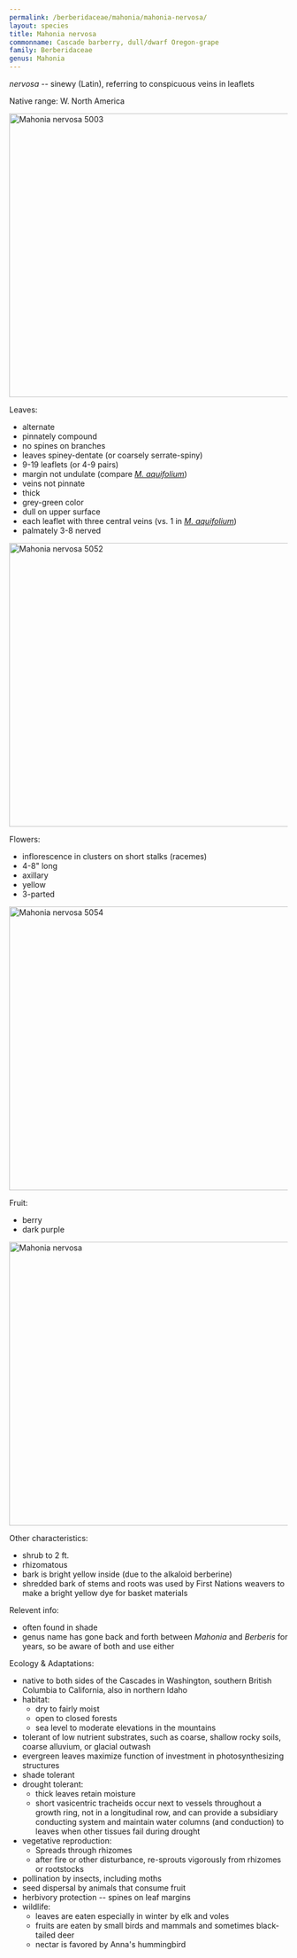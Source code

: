 ```yaml
---
permalink: /berberidaceae/mahonia/mahonia-nervosa/
layout: species
title: Mahonia nervosa
commonname: Cascade barberry, dull/dwarf Oregon-grape
family: Berberidaceae
genus: Mahonia
---
```


*nervosa* -- sinewy (Latin), referring to conspicuous veins in leaflets

Native range: W. North America

<a title="Walter Siegmund / CC BY-SA (https://creativecommons.org/licenses/by-sa/3.0)" href="https://commons.wikimedia.org/wiki/File:Mahonia_nervosa_5003.JPG"><img width="512" alt="Mahonia nervosa 5003" src="https://upload.wikimedia.org/wikipedia/commons/thumb/6/60/Mahonia_nervosa_5003.JPG/512px-Mahonia_nervosa_5003.JPG"></a>

Leaves:
  - alternate
  - pinnately compound
  - no spines on branches
  - leaves spiney-dentate (or coarsely serrate-spiny)
  - 9-19 leaflets (or 4-9 pairs)
  - margin not undulate (compare *[M. aquifolium](../mahonia-aquifolium.md)*)
  - veins not pinnate
  - thick
  - grey-green color
  - dull on upper surface
  - each leaflet with three central veins (vs. 1 in *[M. aquifolium](../mahonia-aquifolium.md)*)
  - palmately 3-8 nerved

<a title="Walter Siegmund / CC BY-SA (https://creativecommons.org/licenses/by-sa/3.0)" href="https://commons.wikimedia.org/wiki/File:Mahonia_nervosa_5052.JPG"><img width="512" alt="Mahonia nervosa 5052" src="https://upload.wikimedia.org/wikipedia/commons/thumb/6/6a/Mahonia_nervosa_5052.JPG/512px-Mahonia_nervosa_5052.JPG"></a>

Flowers:
  - inflorescence in clusters on short stalks (racemes)
  - 4-8" long
  - axillary
  - yellow
  - 3-parted

<a title="Walter Siegmund / CC BY-SA (https://creativecommons.org/licenses/by-sa/3.0)" href="https://commons.wikimedia.org/wiki/File:Mahonia_nervosa_5054.JPG"><img width="512" alt="Mahonia nervosa 5054" src="https://upload.wikimedia.org/wikipedia/commons/thumb/e/e2/Mahonia_nervosa_5054.JPG/512px-Mahonia_nervosa_5054.JPG"></a>

Fruit:
  - berry
  - dark purple

<a title="Meggar / CC BY-SA (http://creativecommons.org/licenses/by-sa/3.0/)" href="https://commons.wikimedia.org/wiki/File:Mahonia_nervosa.jpg"><img width="512" alt="Mahonia nervosa" src="https://upload.wikimedia.org/wikipedia/commons/f/fc/Mahonia_nervosa.jpg"></a>

Other characteristics:
  - shrub to 2 ft.
  - rhizomatous
  - bark is bright yellow inside (due to the alkaloid berberine)
  - shredded bark of stems and roots was used by First Nations weavers to make a bright yellow dye for basket materials

Relevent info:
  - often found in shade
  - genus name has gone back and forth between *Mahonia* and *Berberis* for years, so be aware of both and use either

Ecology & Adaptations:
  - native to both sides of the Cascades in Washington, southern British Columbia to California, also in northern Idaho
  - habitat:
    - dry to fairly moist
    - open to closed forests
    - sea level to moderate elevations in the mountains
  - tolerant of low nutrient substrates, such as coarse, shallow rocky soils, coarse alluvium, or glacial outwash
  - evergreen leaves maximize function of investment in photosynthesizing structures
  - shade tolerant
  - drought tolerant:
    - thick leaves retain moisture
    - short vasicentric tracheids occur next to vessels throughout a growth ring, not in a longitudinal row, and can provide a subsidiary conducting system and maintain water columns (and conduction) to leaves when other tissues fail during drought
  - vegetative reproduction:
    - Spreads through rhizomes
    - after fire or other disturbance, re-sprouts vigorously from rhizomes or rootstocks
  - pollination by insects, including moths
  - seed dispersal by animals that consume fruit
  - herbivory protection -- spines on leaf margins
  - wildlife:
    - leaves are eaten especially in winter by elk and voles
    - fruits are eaten by small birds and mammals and sometimes black-tailed deer
    - nectar is favored by Anna's hummingbird
